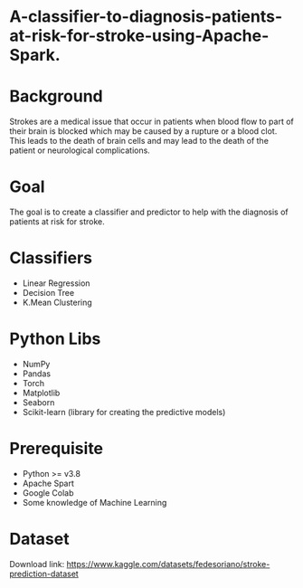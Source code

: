 # A-classifier-to-diagnosis-patients-at-risk-for-stroke-using-Apache-Spark.

 # Background
Strokes are a medical issue that occur in patients when blood flow to part of their brain is
blocked which may be caused by a rupture or a blood clot. This leads to the death of brain cells
and may lead to the death of the patient or neurological complications.


# Goal
The goal is to create a classifier and predictor to help with the diagnosis of patients at risk for
stroke.


# Classifiers
- Linear Regression
- Decision Tree
- K.Mean Clustering

# Python Libs
- NumPy 
- Pandas
- Torch
- Matplotlib
- Seaborn
- Scikit-learn (library for creating the predictive models)

# Prerequisite
- Python >= v3.8
- Apache Spart
- Google Colab
- Some knowledge of Machine Learning

# Dataset
Download link: https://www.kaggle.com/datasets/fedesoriano/stroke-prediction-dataset 
